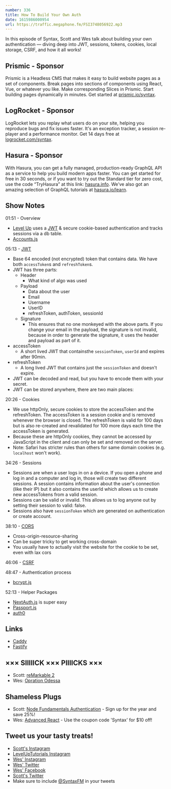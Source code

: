 ```yaml
---
number: 336
title: How To Build Your Own Auth
date: 1615986000954
url: https://traffic.megaphone.fm/FSI3748056922.mp3
---
```


In this episode of Syntax, Scott and Wes talk about building your own authentication — diving deep into JWT, sessions, tokens, cookies, local storage, CSRF, and how it all works!

## Prismic - Sponsor
Prismic is a Headless CMS that makes it easy to build website pages as a set of components. Break pages into sections of components using React, Vue, or whatever you like. Make corresponding Slices in Prismic. Start building pages dynamically in minutes. Get started at [prismic.io/syntax](https://prismic.io/syntax).

## LogRocket - Sponsor
LogRocket lets you replay what users do on your site, helping you reproduce bugs and fix issues faster. It's an exception tracker, a session re-player and a performance monitor. Get 14 days free at [logrocket.com/syntax](https://logrocket.com/syntax).

## Hasura - Sponsor
With Hasura, you can get a fully managed, production-ready GraphQL API as a service to help you build modern apps faster. You can get started for free in 30 seconds, or if you want to try out the Standard tier for zero cost, use the code “TryHasura” at this link: [hasura.info](https://hasura.info/freetrial). We’ve also got an amazing selection of GraphQL tutorials at [hasura.io/learn](https://hasura.io/learn).

## Show Notes
01:51 - Overview
* [Level Up](https://www.leveluptutorials.com/) uses a [JWT](https://jwt.io/) & secure cookie-based authentication and tracks sessions via a db table.
* [Accounts.js](https://www.accountsjs.com/)

05:13 - [JWT](https://jwt.io/)
* Base 64 encoded (not encrypted) token that contains data. We have both `accessToken`s and `refreshToken`s.
* JWT has three parts:
  * Header
    * What kind of algo was used
  * Payload
    * Data about the user
    * Email
    * Username
    * UserID
    * refreshToken, authToken, sessionId
  * Signature
    * This ensures that no one monkeyed with the above parts. If you change your email in the payload, the signature is not invalid, because in order to generate the signature, it uses the header and payload as part of it.
* accessToken
  * A short lived JWT that containsthe `sessionToken`, `userId` and expires after 90min.
* refreshToken
  * A long lived JWT that contains just the `sessionToken` and doesn't expire.
* JWT can be decoded and read, but you have to encode them with your secret. 
* JWT can be stored anywhere, there are two main places:

20:26 - Cookies
* We use httpOnly, secure cookies to store the accessToken and the refreshToken. The accessToken is a session cookie and is removed whenever the browser is closed. The refreshToken is valid for 100 days but is also re-created and revalidated for 100 more days each time the accessToken is generated.
* Because these are httpOnly cookies, they cannot be accessed by JavaScript in the client and can only be set and removed on the server.
* Note: Safari has stricter rules than others for same domain cookies (e.g. `localhost` won't work).

34:26 - Sessions
* Sessions are when a user logs in on a device. If you open a phone and log in and a computer and log in, those will create two different sessions. A session contains information about the user's connection (like their IP) but it also contains the userId which allows us to create new accessTokens from a valid session.
* Sessions can be valid or invalid. This allows us to log anyone out by setting their session to valid: false.
* Sessions also have `sessionToken` which are generated on authentication or create account.

38:10 - [CORS](https://developer.mozilla.org/en-US/docs/Web/HTTP/CORS)
* Cross-origin-resource-sharing
* Can be super tricky to get working cross-domain
* You usually have to actually visit the website for the cookie to be set, even with lax cors

46:06 - [CSRF](https://developer.mozilla.org/en-US/docs/Glossary/CSRF)

48:47 - Authentication process
* [bcrypt.js](https://www.npmjs.com/package/bcryptjs)

52:13 - Helper Packages
* [NextAuth.js](https://next-auth.js.org/) is super easy
* [Passport.js](http://www.passportjs.org/)
* [auth0](https://auth0.com/)

## Links
* [Caddy](https://caddyserver.com/)
* [Fastify](https://www.fastify.io/)

## ××× SIIIIICK ××× PIIIICKS ×××
* Scott: [reMarkable 2](https://remarkable.com/store/remarkable-2)
* Wes: [Opration Odessa](https://www.netflix.com/title/80202236)

## Shameless Plugs
* Scott: [Node Fundamentals Authentication](https://www.leveluptutorials.com/pro) - Sign up for the year and save 25%!
* Wes: [Advanced React](https://advancedreact.com/) - Use the coupon code 'Syntax' for $10 off!

## Tweet us your tasty treats!
* [Scott's Instagram](https://www.instagram.com/stolinski/)
* [LevelUpTutorials Instagram](https://www.instagram.com/LevelUpTutorials/)
* [Wes' Instagram](https://www.instagram.com/wesbos/)
* [Wes' Twitter](https://twitter.com/wesbos)
* [Wes' Facebook](https://www.facebook.com/wesbos.developer)
* [Scott's Twitter](https://twitter.com/stolinski)
* Make sure to include [@SyntaxFM](https://twitter.com/SyntaxFM) in your tweets